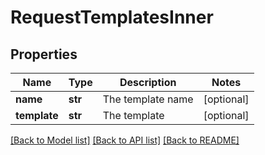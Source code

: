# RequestTemplatesInner

## Properties
Name | Type | Description | Notes
------------ | ------------- | ------------- | -------------
**name** | **str** | The template name | [optional] 
**template** | **str** | The template | [optional] 

[[Back to Model list]](../README.md#documentation-for-models) [[Back to API list]](../README.md#documentation-for-api-endpoints) [[Back to README]](../README.md)

